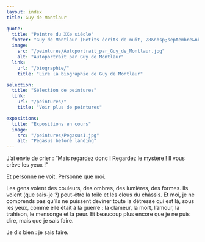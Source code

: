 ```yaml
---
layout: index
title: Guy de Montlaur

quote:
  title: "Peintre du XXe siècle"
  footer: "Guy de Montlaur (Petits écrits de nuit, 28&nbsp;septembre&nbsp;1961)"
  image:
    src: "/peintures/Autoportrait_par_Guy_de_Montlaur.jpg"
    alt: "Autoportrait par Guy de Montlaur"
  link:
    url: "/biographie/"
    title: "Lire la biographie de Guy de Montlaur"

selection:
  title: "Sélection de peintures"
  link:
    url: "/peintures/"
    title: "Voir plus de peintures"

expositions:
  title: "Expositions en cours"
  image:
    src: "/peintures/Pegasus1.jpg"
    alt: "Pegasus before landing"
---
```

J’ai envie de crier&nbsp;:
“Mais regardez donc&nbsp;! Regardez le mystère&nbsp;! Il vous crève les yeux&nbsp;!”

Et personne ne voit. Personne que moi.

Les gens voient des couleurs, des ombres, des lumières, des formes.
Ils voient (que sais-je&nbsp;?) peut-être la toile et les clous du châssis.
Et moi, je ne comprends pas qu’ils ne puissent deviner toute la détresse qui est là, sous les yeux, comme elle était à la guerre&nbsp;: la clameur, la mort, l’amour, la trahison, le mensonge et la peur.
Et beaucoup plus encore que je ne puis dire, mais que je sais faire.

Je dis bien&nbsp;: je sais faire.
